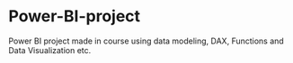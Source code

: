 # Power-BI-project
Power BI project made in course using data modeling, DAX, Functions and Data Visualization etc.

